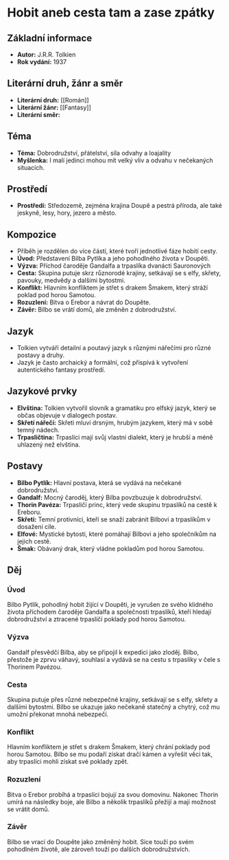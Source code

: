 # Hobit aneb cesta tam a zase zpátky

## Základní informace

- **Autor:** J.R.R. Tolkien
- **Rok vydání:** 1937

## Literární druh, žánr a směr 

- **Literární druh:** [[Román]]
- **Literární žánr:** [[Fantasy]]
- **Literární směr:** 

## Téma 

- **Téma:** Dobrodružství, přátelství, síla odvahy a loajality
- **Myšlenka:** I malí jedinci mohou mít velký vliv a odvahu v nečekaných situacích.

## Prostředí 

- **Prostředí:** Středozemě, zejména krajina Doupě a pestrá příroda, ale také jeskyně, lesy, hory, jezero a město.

## Kompozice 

- Příběh je rozdělen do více částí, které tvoří jednotlivé fáze hobití cesty.
- **Úvod:** Představení Bilba Pytlíka a jeho pohodlného života v Doupěti.
- **Výzva:** Příchod čaroděje Gandalfa a trpaslíka dvanácti Sauronových
- **Cesta:** Skupina putuje skrz různorodé krajiny, setkávají se s elfy, skřety, pavouky, medvědy a dalšími bytostmi.
- **Konflikt:** Hlavním konfliktem je střet s drakem Šmakem, který stráží poklad pod horou Samotou.
- **Rozuzlení:** Bitva o Erebor a návrat do Doupěte.
- **Závěr:** Bilbo se vrátí domů, ale změněn z dobrodružství.

## Jazyk 

- Tolkien vytváří detailní a poutavý jazyk s různými nářečími pro různé postavy a druhy.
- Jazyk je často archaický a formální, což přispívá k vytvoření autentického fantasy prostředí.

## Jazykové prvky 

- **Elvština:** Tolkien vytvořil slovník a gramatiku pro elfský jazyk, který se občas objevuje v dialogech postav.
- **Skřetí nářečí:** Skřeti mluví drsným, hrubým jazykem, který má v sobě temný nádech.
- **Trpasličtina:** Trpaslíci mají svůj vlastní dialekt, který je hrubší a méně uhlazený než elvština.

## Postavy 

- **Bilbo Pytlík:** Hlavní postava, která se vydává na nečekané dobrodružství.
- **Gandalf:** Mocný čaroděj, který Bilba povzbuzuje k dobrodružství.
- **Thorin Pavéza:** Trpasličí princ, který vede skupinu trpaslíků na cestě k Ereboru.
- **Skřeti:** Temní protivníci, kteří se snaží zabránit Bilbovi a trpaslíkům v dosažení cíle.
- **Elfové:** Mystické bytosti, které pomáhají Bilbovi a jeho společníkům na jejich cestě.
- **Šmak:** Obávaný drak, který vládne pokladům pod horou Samotou.

## Děj

### Úvod

Bilbo Pytlík, pohodlný hobit žijící v Doupěti, je vyrušen ze svého klidného života příchodem čaroděje Gandalfa a společnosti trpaslíků, kteří hledají dobrodružství a ztracené trpasličí poklady pod horou Samotou.

### Výzva

Gandalf přesvědčí Bilba, aby se připojil k expedici jako zloděj. Bilbo, přestože je zprvu váhavý, souhlasí a vydává se na cestu s trpaslíky v čele s Thorinem Pavézou.

### Cesta

Skupina putuje přes různé nebezpečné krajiny, setkávají se s elfy, skřety a dalšími bytostmi. Bilbo se ukazuje jako nečekaně statečný a chytrý, což mu umožní překonat mnohá nebezpečí.

### Konflikt

Hlavním konfliktem je střet s drakem Šmakem, který chrání poklady pod horou Samotou. Bilbo se mu podaří získat dračí kámen a vyřešit věci tak, aby trpaslíci mohli získat své poklady zpět.

### Rozuzlení

Bitva o Erebor probíhá a trpaslíci bojují za svou domovinu. Nakonec Thorin umírá na následky boje, ale Bilbo a několik trpaslíků přežijí a mají možnost se vrátit domů.

### Závěr

Bilbo se vrací do Doupěte jako změněný hobit. Sice touží po svém pohodlném životě, ale zároveň touží po dalších dobrodružstvích.